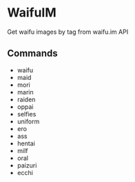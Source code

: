 # WaifuIM
Get waifu images by tag from waifu.im API

## Commands

- waifu
- maid
- mori
- marin
- raiden
- oppai
- selfies
- uniform
- ero
- ass
- hentai
- milf
- oral
- paizuri
- ecchi